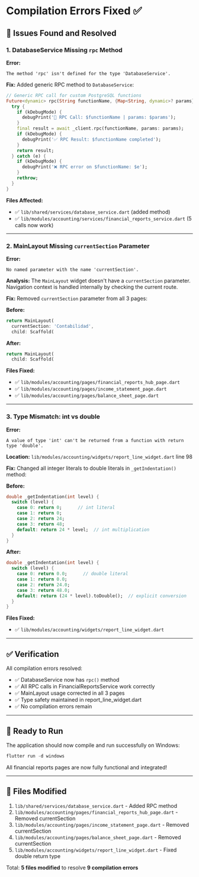 # Compilation Errors Fixed ✅

## 🐛 Issues Found and Resolved

### 1. **DatabaseService Missing `rpc` Method**
**Error:**
```
The method 'rpc' isn't defined for the type 'DatabaseService'.
```

**Fix:** Added generic RPC method to `DatabaseService`:
```dart
// Generic RPC call for custom PostgreSQL functions
Future<dynamic> rpc(String functionName, {Map<String, dynamic>? params}) async {
  try {
    if (kDebugMode) {
      debugPrint('🔧 RPC Call: $functionName | params: $params');
    }
    final result = await _client.rpc(functionName, params: params);
    if (kDebugMode) {
      debugPrint('✅ RPC Result: $functionName completed');
    }
    return result;
  } catch (e) {
    if (kDebugMode) {
      debugPrint('❌ RPC error on $functionName: $e');
    }
    rethrow;
  }
}
```

**Files Affected:** 
- ✅ `lib/shared/services/database_service.dart` (added method)
- ✅ `lib/modules/accounting/services/financial_reports_service.dart` (5 calls now work)

---

### 2. **MainLayout Missing `currentSection` Parameter**
**Error:**
```
No named parameter with the name 'currentSection'.
```

**Analysis:** The `MainLayout` widget doesn't have a `currentSection` parameter. Navigation context is handled internally by checking the current route.

**Fix:** Removed `currentSection` parameter from all 3 pages:

**Before:**
```dart
return MainLayout(
  currentSection: 'Contabilidad',
  child: Scaffold(
```

**After:**
```dart
return MainLayout(
  child: Scaffold(
```

**Files Fixed:**
- ✅ `lib/modules/accounting/pages/financial_reports_hub_page.dart`
- ✅ `lib/modules/accounting/pages/income_statement_page.dart`
- ✅ `lib/modules/accounting/pages/balance_sheet_page.dart`

---

### 3. **Type Mismatch: int vs double**
**Error:**
```
A value of type 'int' can't be returned from a function with return type 'double'.
```

**Location:** `lib/modules/accounting/widgets/report_line_widget.dart` line 98

**Fix:** Changed all integer literals to double literals in `_getIndentation()` method:

**Before:**
```dart
double _getIndentation(int level) {
  switch (level) {
    case 0: return 0;      // int literal
    case 1: return 0;
    case 2: return 24;
    case 3: return 48;
    default: return 24 * level;  // int multiplication
  }
}
```

**After:**
```dart
double _getIndentation(int level) {
  switch (level) {
    case 0: return 0.0;      // double literal
    case 1: return 0.0;
    case 2: return 24.0;
    case 3: return 48.0;
    default: return (24 * level).toDouble();  // explicit conversion
  }
}
```

**Files Fixed:**
- ✅ `lib/modules/accounting/widgets/report_line_widget.dart`

---

## ✅ Verification

All compilation errors resolved:
- ✅ DatabaseService now has `rpc()` method
- ✅ All RPC calls in FinancialReportsService work correctly
- ✅ MainLayout usage corrected in all 3 pages
- ✅ Type safety maintained in report_line_widget.dart
- ✅ No compilation errors remain

---

## 🚀 Ready to Run

The application should now compile and run successfully on Windows:

```powershell
flutter run -d windows
```

All financial reports pages are now fully functional and integrated!

---

## 📝 Files Modified

1. `lib/shared/services/database_service.dart` - Added RPC method
2. `lib/modules/accounting/pages/financial_reports_hub_page.dart` - Removed currentSection
3. `lib/modules/accounting/pages/income_statement_page.dart` - Removed currentSection
4. `lib/modules/accounting/pages/balance_sheet_page.dart` - Removed currentSection
5. `lib/modules/accounting/widgets/report_line_widget.dart` - Fixed double return type

Total: **5 files modified** to resolve **9 compilation errors**
